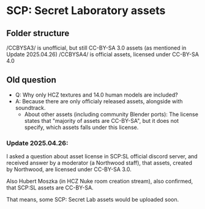 # SCP: Secret Laboratory assets
## Folder structure
/CCBYSA3/ is unofficial, but still CC-BY-SA 3.0 assets (as mentioned in Update 2025.04.26)
/CCBYSA4/ is official assets, licensed under CC-BY-SA 4.0

## Old question
- Q: Why only HCZ textures and 14.0 human models are included?
- A: Because there are only officialy released assets, alongside with soundtrack.
    - About other assets (including community Blender ports): The license states that "majority of assets are CC-BY-SA", but it does not specify, which assets falls under this license.

### Update 2025.04.26:
I asked a question about asset license in SCP:SL official discord server, and received answer by a moderator (a Northwood staff), that assets, created by Northwood, are licensed under CC-BY-SA 3.0.

Also Hubert Moszka (in HCZ Nuke room creation stream), also confirmed, that SCP:SL assets are CC-BY-SA.

That means, some SCP: Secret Lab assets would be uploaded soon.



